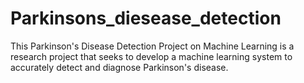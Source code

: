# Parkinsons_diesease_detection
This Parkinson's Disease Detection Project on Machine Learning is a research project that seeks to develop a machine learning system to accurately detect and diagnose Parkinson's disease.
